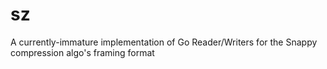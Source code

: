 sz
==

A currently-immature implementation of Go Reader/Writers for the Snappy compression algo's framing format
